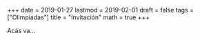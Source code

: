 +++
date      = 2019-01-27
lastmod   = 2019-02-01
draft     = false
tags      = ["Olimpiadas"]
title     = "Invitación"
math      = true
+++

Acás va...

